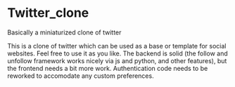 # Twitter_clone
Basically a miniaturized clone of twitter

This is a clone of twitter which can be used as a base or template for social websites. Feel free to use it as you like. The backend is solid (the follow and unfollow framework works nicely via js and python, and other features), but the frontend needs a bit more work. Authentication code needs to be reworked to accomodate any custom preferences. 
